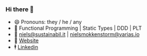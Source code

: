 ### Hi there 👋

- 😄  Pronouns: they / he / any
- 🔭  Functional Programming | Static Types | DDD | PLT
- 📧  niels@sustainabil.it | nielsmokkenstorm@varias.io
- 🔗  [Website](https://sustainabil.it)
- 🕴️  [Linkedin](https://www.linkedin.com/in/niels-mokkenstorm-a7714811b/)
